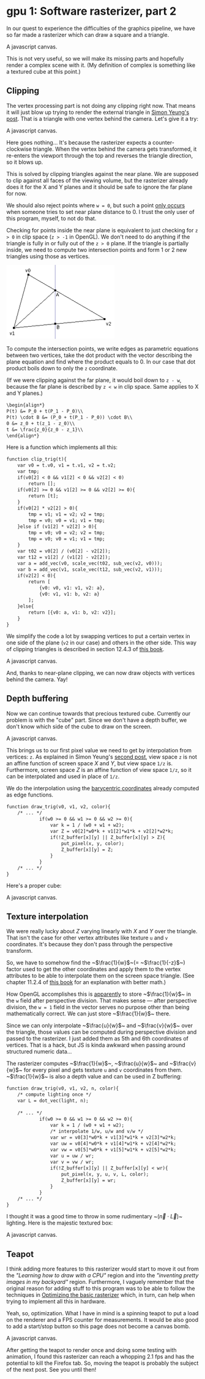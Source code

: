 # gpu 1: Software rasterizer, part 2

In our quest to experience the difficulties of the graphics pipeline, we have so far made a rasterizer which can draw a square and a triangle.

<canvas id="c0" width="128" height="128">A javascript canvas.</canvas>
<script src="gpu1_0.js"></script>

This is not very useful, so we will make its missing parts and hopefully render a complex scene with it. (My definition of complex is something like a textured cube at this point.)

## Clipping

The vertex processing part is not doing any clipping right now. That means it will just blow up trying to render the external triangle in [Simon Yeung's post](http://simonstechblog.blogspot.com/2012/04/software-rasterizer-part-1.html). That is a triangle with one vertex behind the camera. Let's give it a try:

<canvas id="c1" width="128" height="128">A javascript canvas.</canvas>
<script src="gpu1_1.js"></script>

Here goes nothing... It's because the rasterizer expects a counter-clockwise triangle. When the vertex behind the camera gets transformed, it re-enters the viewport through the top and reverses the triangle direction, so it blows up.

This is solved by clipping triangles against the near plane. We are supposed to clip against all faces of the viewing volume, but the rasterizer already does it for the X and Y planes and it should be safe to ignore the far plane for now.

We should also reject points where `w = 0`, but such a point [only occurs](https://community.khronos.org/t/some-clarification-about-clipping/74041/7) when someone tries to set near plane distance to 0. I trust the only user of this program, myself, to not do that.

Checking for points inside the near plane is equivalent to just checking for `z > 0` in clip space (`z > -1` in OpenGL). We don't need to do anything if the triangle is fully in or fully out of the `z > 0` plane. If the triangle is partially inside, we need to compute two intersection points and form 1 or 2 new triangles using those as vertices.

![Triangle and plane intersection.](clipping.png)

To compute the intersection points, we write edges as parametric equations between two vertices, take the dot product with the vector describing the plane equation and find where the product equals to 0. In our case that dot product boils down to only the `z` coordinate.

(If we were clipping against the far plane, it would boil down to `z - w`, because the far plane is described by `z < w` in clip space. Same applies to X and Y planes.)

~~~
\begin{align*}
P(t) &= P_0 + t(P_1 - P_0)\\
P(t) \cdot B &= (P_0 + t(P_1 - P_0)) \cdot B\\
0 &= z_0 + t(z_1 - z_0)\\
t &= \frac{z_0}{z_0 - z_1}\\
\end{align*}
~~~

Here is a function which implements all this:

```
function clip_trig(t){
    var v0 = t.v0, v1 = t.v1, v2 = t.v2;
    var tmp;
    if(v0[2] < 0 && v1[2] < 0 && v2[2] < 0)
        return [];
    if(v0[2] >= 0 && v1[2] >= 0 && v2[2] >= 0){
        return [t];
    }
    if(v0[2] * v2[2] > 0){
        tmp = v1; v1 = v2; v2 = tmp;
        tmp = v0; v0 = v1; v1 = tmp;
    }else if (v1[2] * v2[2] > 0){
        tmp = v0; v0 = v2; v2 = tmp;
        tmp = v0; v0 = v1; v1 = tmp;
    }
    var t02 = v0[2] / (v0[2] - v2[2]);
    var t12 = v1[2] / (v1[2] - v2[2]);
    var a = add_vec(v0, scale_vec(t02, sub_vec(v2, v0)));
    var b = add_vec(v1, scale_vec(t12, sub_vec(v2, v1)));
    if(v2[2] < 0){
        return [
            {v0: v0, v1: v1, v2: a},
            {v0: v1, v1: b, v2: a}
        ];
    }else{
        return [{v0: a, v1: b, v2: v2}];
    }
}
```

We simplify the code a lot by swapping vertices to put a certain vertex in one side of the plane (`v2` in our case) and others in the other side. This way of clipping triangles is described in section 12.4.3 of [this book](https://www.amazon.com/Fundamentals-Computer-Graphics-Steve-Marschner/dp/1482229390).

<canvas id="c2" width="128" height="128">A javascript canvas.</canvas>
<script src="gpu1_2.js"></script>

And, thanks to near-plane clipping, we can now draw objects with vertices behind the camera. Yay!

## Depth buffering

Now we can continue towards that precious textured cube. Currently our problem is with the "cube" part. Since we don't have a depth buffer, we don't know which side of the cube to draw on the screen.

<canvas id="c3" width="128" height="128">A javascript canvas.</canvas>
<script src="gpu1_3.js"></script>

This brings us to our first pixel value we need to get by interpolation from vertices: `z`. As explained in Simon Yeung's [second post](http://simonstechblog.blogspot.com/2012/04/software-rasterizer-part-2.html), view space `z` is not an affine function of screen space _X_ and _Y_, but view space `1/z` is. Furthermore, screen space _Z_ is an affine function of view space `1/z`, so it can be interpolated and used in place of `1/z`.

We do the interpolation using the [barycentric coordinates](https://fgiesen.wordpress.com/2013/02/06/the-barycentric-conspirac/) already computed as edge functions.

```
function draw_trig(v0, v1, v2, color){
    /* ... */
            if(w0 >= 0 && w1 >= 0 && w2 >= 0){
                var k = 1 / (w0 + w1 + w2);
                var Z = v0[2]*w0*k + v1[2]*w1*k + v2[2]*w2*k;
                if(!Z_buffer[x][y] || Z_buffer[x][y] > Z){
                    put_pixel(x, y, color);
                    Z_buffer[x][y] = Z;
                }
            }
    /* ... */
}
```

Here's a proper cube:

<canvas id="c4" width="128" height="128">A javascript canvas.</canvas>
<script src="gpu1_4.js"></script>

## Texture interpolation

We were really lucky about _Z_ varying linearly with _X_ and _Y_ over the triangle. That isn't the case for other vertex attributes like texture `u` and `v` coordinates. It's because they don't pass through the perspective transform.

So, we have to somehow find the ~$\frac{1}{w}$~(= ~$\frac{1}{-z}$~) factor used to get the other coordinates and apply them to the vertex attributes to be able to interpolate them on the screen space triangle. (See chapter 11.2.4 of [this book](https://www.amazon.com/Fundamentals-Computer-Graphics-Steve-Marschner/dp/1482229390) for an explanation with better math.)

How OpenGL accomplishes this is [apparently](https://stackoverflow.com/a/24460895) to store ~$\frac{1}{w}$~ in the `w` field after perspective division. That makes sense — after perspective division, the `w = 1` field in the vector serves no purpose other than being mathematically correct. We can just store ~$\frac{1}{w}$~ there.

Since we can only interpolate ~$\frac{u}{w}$~ and ~$\frac{v}{w}$~ over the triangle, those values can be computed during perspective division and passed to the rasterizer. I just added them as 5th and 6th coordinates of vertices. That is a hack, but JS is kinda awkward when passing around structured numeric data...

The rasterizer computes ~$\frac{1}{w}$~, ~$\frac{u}{w}$~ and ~$\frac{v}{w}$~ for every pixel and gets texture `u` and `v` coordinates from them. ~$\frac{1}{w}$~ is also a depth value and can be used in Z buffering:

```
function draw_trig(v0, v1, v2, n, color){
    /* compute lighting once */
    var L = dot_vec(light, n);

    /* ... */
            if(w0 >= 0 && w1 >= 0 && w2 >= 0){
                var k = 1 / (w0 + w1 + w2);
                /* interpolate 1/w, u/w and v/w */
                var wr = v0[3]*w0*k + v1[3]*w1*k + v2[3]*w2*k;
                var uw = v0[4]*w0*k + v1[4]*w1*k + v2[4]*w2*k;
                var vw = v0[5]*w0*k + v1[5]*w1*k + v2[5]*w2*k;
                var u = uw / wr;
                var v = vw / wr;
                if(!Z_buffer[x][y] || Z_buffer[x][y] < wr){
                    put_pixel(x, y, u, v, L, color);
                    Z_buffer[x][y] = wr;
                }
            }
    /* ... */
}
```

I thought it was a good time to throw in some rudimentary ~$(\vec{n}\cdot\vec{L})$~ lighting. Here is the majestic textured box:

<canvas id="c5" width="128" height="128">A javascript canvas.</canvas>
<script src="gpu1_5.js"></script>

## Teapot

I think adding more features to this rasterizer would start to move it out from the _"Learning how to draw with a CPU"_ region and into the _"inventing pretty images in my backyard"_ region. Furthermore, I vaguely remember that the original reason for adding stuff to this program was to be able to follow the techniques in [Optimizing the basic rasterizer](https://fgiesen.wordpress.com/2013/02/10/optimizing-the-basic-rasterizer/) which, in turn, can help when trying to implement all this in hardware.

Yeah, so, optimization. What I have in mind is a spinning teapot to put a load on the renderer and a FPS counter for measurements. It would be also good to add a start/stop button so this page does not become a canvas bomb.

<canvas id="c6" width="128" height="128">A javascript canvas.</canvas>
<script src="teapot.js"></script>
<script src="gpu1_6.js"></script>

After getting the teapot to render once and doing some testing with animation, I found this rasterizer can reach a whopping 2.1 fps and has the potential to kill the Firefox tab. So, moving the teapot is probably the subject of the next post. See you until then!
